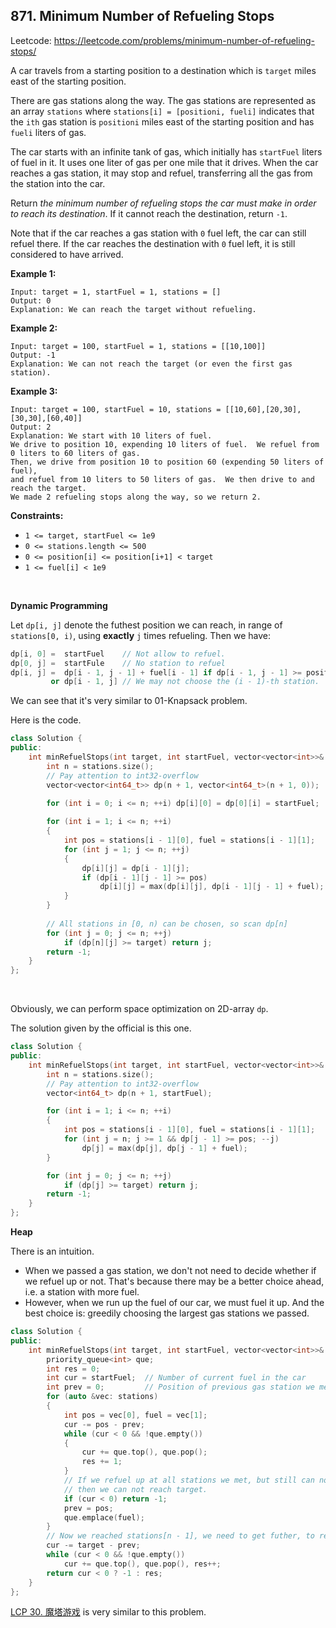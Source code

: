 ## 871. Minimum Number of Refueling Stops

Leetcode: https://leetcode.com/problems/minimum-number-of-refueling-stops/

A car travels from a starting position to a destination which is `target` miles east of the starting position.

There are gas stations along the way. The gas stations are represented as an array `stations` where `stations[i] = [positioni, fueli]` indicates that the `ith` gas station is `positioni` miles east of the starting position and has `fueli` liters of gas.

The car starts with an infinite tank of gas, which initially has `startFuel` liters of fuel in it. It uses one liter of gas per one mile that it drives. When the car reaches a gas station, it may stop and refuel, transferring all the gas from the station into the car.

Return *the minimum number of refueling stops the car must make in order to reach its destination*. If it cannot reach the destination, return `-1`.

Note that if the car reaches a gas station with `0` fuel left, the car can still refuel there. If the car reaches the destination with `0` fuel left, it is still considered to have arrived.

 

**Example 1:**

```
Input: target = 1, startFuel = 1, stations = []
Output: 0
Explanation: We can reach the target without refueling.
```

**Example 2:**

```
Input: target = 100, startFuel = 1, stations = [[10,100]]
Output: -1
Explanation: We can not reach the target (or even the first gas station).
```

**Example 3:**

```
Input: target = 100, startFuel = 10, stations = [[10,60],[20,30],[30,30],[60,40]]
Output: 2
Explanation: We start with 10 liters of fuel.
We drive to position 10, expending 10 liters of fuel.  We refuel from 0 liters to 60 liters of gas.
Then, we drive from position 10 to position 60 (expending 50 liters of fuel),
and refuel from 10 liters to 50 liters of gas.  We then drive to and reach the target.
We made 2 refueling stops along the way, so we return 2.
```

 

**Constraints:**

- `1 <= target, startFuel <= 1e9`
- `0 <= stations.length <= 500`
- `0 <= position[i] <= position[i+1] < target`
- `1 <= fuel[i] < 1e9`

<br/>

**Dynamic Programming**

Let `dp[i, j]` denote the futhest position we can reach, in range of `stations[0, i)`, using **exactly** `j` times refueling. Then we have:

```cpp
dp[i, 0] =  startFuel    // Not allow to refuel.
dp[0, j] =  startFule    // No station to refuel
dp[i, j] =  dp[i - 1, j - 1] + fuel[i - 1] if dp[i - 1, j - 1] >= position[i - 1]
         or dp[i - 1, j] // We may not choose the (i - 1)-th station.
```

We can see that it's very similar to 01-Knapsack problem.

Here is the code.

```cpp
class Solution {
public:
    int minRefuelStops(int target, int startFuel, vector<vector<int>>& stations) {
        int n = stations.size();
        // Pay attention to int32-overflow
        vector<vector<int64_t>> dp(n + 1, vector<int64_t>(n + 1, 0));

        for (int i = 0; i <= n; ++i) dp[i][0] = dp[0][i] = startFuel;
        
        for (int i = 1; i <= n; ++i)
        {
            int pos = stations[i - 1][0], fuel = stations[i - 1][1];
            for (int j = 1; j <= n; ++j)
            {
                dp[i][j] = dp[i - 1][j];
                if (dp[i - 1][j - 1] >= pos)
                    dp[i][j] = max(dp[i][j], dp[i - 1][j - 1] + fuel);
            }
        }
        
        // All stations in [0, n) can be chosen, so scan dp[n]
        for (int j = 0; j <= n; ++j)
            if (dp[n][j] >= target) return j;
        return -1;
    }
};
```

<br/>

Obviously, we can perform space optimization on 2D-array `dp`. 

The solution given by the official is this one.

```cpp
class Solution {
public:
    int minRefuelStops(int target, int startFuel, vector<vector<int>>& stations) {
        int n = stations.size();
        // Pay attention to int32-overflow
        vector<int64_t> dp(n + 1, startFuel);

        for (int i = 1; i <= n; ++i)
        {
            int pos = stations[i - 1][0], fuel = stations[i - 1][1];
            for (int j = n; j >= 1 && dp[j - 1] >= pos; --j)
                dp[j] = max(dp[j], dp[j - 1] + fuel);
        }

        for (int j = 0; j <= n; ++j)
            if (dp[j] >= target) return j;
        return -1;
    }
};
```



**Heap**

There is an intuition.

- When we passed a gas station, we don't not need to decide whether if we refuel up or not. That's because there may be a better choice ahead, i.e. a station with more fuel.
- However, when we run up the fuel of our car, we must fuel it up. And the best choice is: greedily choosing the largest gas stations we passed.

```cpp
class Solution {
public:
    int minRefuelStops(int target, int startFuel, vector<vector<int>>& stations) {
        priority_queue<int> que;
        int res = 0;
        int cur = startFuel;  // Number of current fuel in the car
        int prev = 0;         // Position of previous gas station we met
        for (auto &vec: stations)
        {
            int pos = vec[0], fuel = vec[1];
            cur -= pos - prev;
            while (cur < 0 && !que.empty())
            {
                cur += que.top(), que.pop();
                res += 1;
            }
            // If we refuel up at all stations we met, but still can not reach stations[i],
            // then we can not reach target.
            if (cur < 0) return -1;
            prev = pos;
            que.emplace(fuel);
        }
        // Now we reached stations[n - 1], we need to get futher, to reach 'target'
        cur -= target - prev;
        while (cur < 0 && !que.empty())
            cur += que.top(), que.pop(), res++;
        return cur < 0 ? -1 : res;
    }
};
```



[LCP 30. 魔塔游戏](https://leetcode.cn/problems/p0NxJO/) is very similar to this problem.